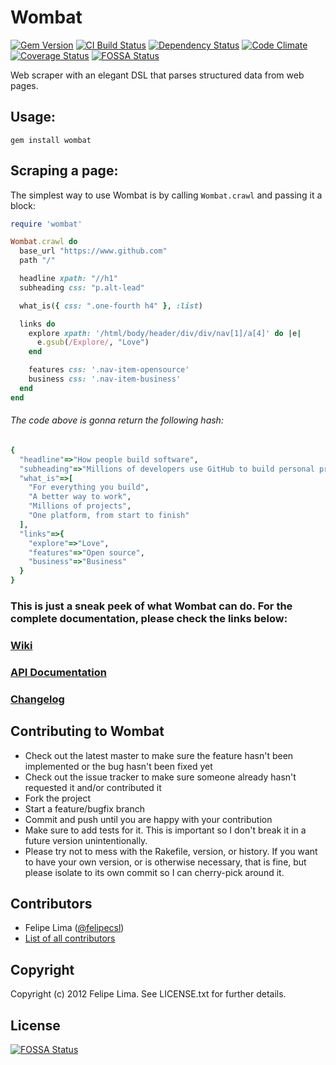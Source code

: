 # Wombat

[![Gem Version](https://badge.fury.io/rb/wombat.svg)](https://badge.fury.io/rb/wombat) 
[![CI Build Status](https://secure.travis-ci.org/felipecsl/wombat.png?branch=master)][travis] 
[![Dependency Status](https://gemnasium.com/felipecsl/wombat.png?travis)][gemnasium] 
[![Code Climate](https://codeclimate.com/github/felipecsl/wombat.png)][codeclimate] 
[![Coverage Status](https://coveralls.io/repos/felipecsl/wombat/badge.png?branch=master)][coveralls]
[![FOSSA Status](https://app.fossa.io/api/projects/git%2Bgithub.com%2Ffelipecsl%2Fwombat.svg?type=shield)][fossa]

[rubygems]: http://rubygems.org/gems/wombat
[travis]: http://travis-ci.org/felipecsl/wombat
[gemnasium]: https://gemnasium.com/felipecsl/wombat
[codeclimate]: https://codeclimate.com/github/felipecsl/wombat
[coveralls]: https://coveralls.io/r/felipecsl/wombat?branch=master
[fossa]: https://app.fossa.io/projects/git%2Bgithub.com%2Ffelipecsl%2Fwombat?ref=badge_shield

Web scraper with an elegant DSL that parses structured data from web pages.

## Usage:

`gem install wombat`

## Scraping a page:

The simplest way to use Wombat is by calling `Wombat.crawl` and passing it a block:

```ruby
require 'wombat'

Wombat.crawl do
  base_url "https://www.github.com"
  path "/"

  headline xpath: "//h1"
  subheading css: "p.alt-lead"

  what_is({ css: ".one-fourth h4" }, :list)

  links do
    explore xpath: '/html/body/header/div/div/nav[1]/a[4]' do |e|
      e.gsub(/Explore/, "Love")
    end

    features css: '.nav-item-opensource'
    business css: '.nav-item-business'
  end
end
```

###### The code above is gonna return the following hash:

```ruby
{
  "headline"=>"How people build software",
  "subheading"=>"Millions of developers use GitHub to build personal projects, support their businesses, and work together on open source technologies.",
  "what_is"=>[
    "For everything you build",
    "A better way to work",
    "Millions of projects",
    "One platform, from start to finish"
  ],
  "links"=>{
    "explore"=>"Love",
    "features"=>"Open source",
    "business"=>"Business"
  }
}
```

### This is just a sneak peek of what Wombat can do. For the complete documentation, please check the links below:

### [Wiki](http://github.com/felipecsl/wombat/wiki)
### [API Documentation](http://rubydoc.info/gems/wombat/2.1.1/frames)
### [Changelog](https://github.com/felipecsl/wombat/blob/master/CHANGELOG.md)

## Contributing to Wombat

 * Check out the latest master to make sure the feature hasn't been implemented or the bug hasn't been fixed yet
 * Check out the issue tracker to make sure someone already hasn't requested it and/or contributed it
 * Fork the project
 * Start a feature/bugfix branch
 * Commit and push until you are happy with your contribution
 * Make sure to add tests for it. This is important so I don't break it in a future version unintentionally.
 * Please try not to mess with the Rakefile, version, or history. If you want to have your own version, or is otherwise necessary, that is fine, but please isolate to its own commit so I can cherry-pick around it.

## Contributors

 * Felipe Lima ([@felipecsl](https://github.com/felipecsl))
 * [List of all contributors](https://github.com/felipecsl/wombat/graphs/contributors)

## Copyright

Copyright (c) 2012 Felipe Lima. See LICENSE.txt for further details.


## License
[![FOSSA Status](https://app.fossa.io/api/projects/git%2Bgithub.com%2Ffelipecsl%2Fwombat.svg?type=large)](https://app.fossa.io/projects/git%2Bgithub.com%2Ffelipecsl%2Fwombat?ref=badge_large)
